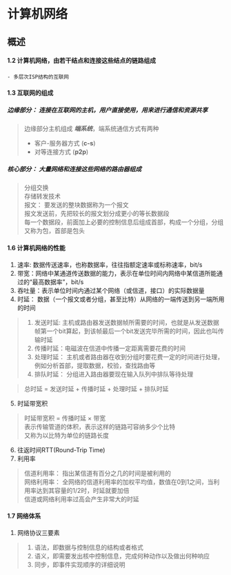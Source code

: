 # 计算机网络

## 概述
#### 1.2 计算机网络，由若干结点和连接这些结点的链路组成  
	- 多层次ISP结构的互联网  

#### 1.3 互联网的组成  
##### 边缘部分： 连接在互联网的主机，用户直接使用，用来进行通信和资源共享  
> 边缘部分主机组成 ***端系统***，端系统通信方式有两种  
> - 客户-服务器方式 (**c-s**)
> - 对等连接方式 (**p2p**)
##### 核心部分： 大量网络和连接这些网络的路由器组成  
> 分组交换<br>
> 存储转发技术<br>
> 报文： 要发送的整块数据称为一个报文<br>
> 报文发送前，先把较长的报文划分成更小的等长数据段<br>
> 每一个数据段，前面加上必要的控制信息后组成首部，构成一个分组，分组又称为包，首部是包头<br>

#### 1.6 计算机网络的性能
1. 速率: 数据传送速率，也称数据率，往往指额定速率或标称速率，bit/s 
2. 带宽：网络中某通道传送数据的能力，表示在单位时间内网络中某信道所能通过的“最高数据率”，bit/s
3. 吞吐量：表示单位时间内通过某个网络（或信道，接口）的实际数据量
4. 时延： 数据（一个报文或者分组，甚至比特）从网络的一端传送到另一端所用的时间<br>
> 1. 发送时延: 主机或路由器发送数据帧所需要的时间，也就是从发送数据帧第一个bit算起，到该帧最后一个bit发送完毕所需的时间，因此也叫传输时延
> 2. 传播时延：电磁波在信道中传播一定距离需要花费的时间
> 3. 处理时延： 主机或者路由器在收到分组时要花费一定的时间进行处理，例如分析首部，提取数据，校验，查找路由等
> 4. 排队时延： 分组进入路由器要现在输入队列中排队等待处理

> 总时延 = 发送时延 + 传播时延 + 处理时延 + 排队时延

5. 时延带宽积
> 时延带宽积 = 传播时延 × 带宽<br>
> 表示传输管道的体积，表示这样的链路可容纳多少个比特<br>
> 又称为以比特为单位的链路长度<br>

6. 往返时间RTT(Round-Trip Time)
7. 利用率
> 信道利用率： 指出某信道有百分之几的时间是被利用的<br>
> 网络利用率： 全网络的信道利用率的加权平均值，数值在0到1之间，当利用率达到其容量的1/2时，时延就要加倍<br>
> 信道或网络利用率过高会产生非常大的时延<br>
#### 1.7 网络体系
1. 网络协议三要素
> 1. 语法，即数据与控制信息的结构或者格式
> 2. 语义，即需要发出核中控制信息，完成何种动作以及做出何种响应
> 3. 同步，即事件实现顺序的详细说明
